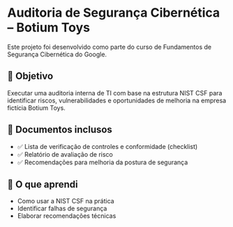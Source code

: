 # Auditoria de Segurança Cibernética – Botium Toys

Este projeto foi desenvolvido como parte do curso de Fundamentos de Segurança Cibernética do Google.

## 🎯 Objetivo
Executar uma auditoria interna de TI com base na estrutura NIST CSF para identificar riscos, vulnerabilidades e oportunidades de melhoria na empresa fictícia Botium Toys.

## 📄 Documentos inclusos
- ✅ Lista de verificação de controles e conformidade (checklist)
- ✅ Relatório de avaliação de risco
- ✅ Recomendações para melhoria da postura de segurança

## 🧠 O que aprendi
- Como usar a NIST CSF na prática
- Identificar falhas de segurança
- Elaborar recomendações técnicas
